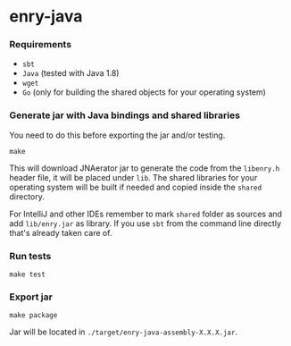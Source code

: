 # enry-java

### Requirements

* `sbt`
* `Java` (tested with Java 1.8)
* `wget`
* `Go` (only for building the shared objects for your operating system)

### Generate jar with Java bindings and shared libraries

You need to do this before exporting the jar and/or testing.

```
make
```

This will download JNAerator jar to generate the code from the `libenry.h` header file, it will be placed under `lib`.
The shared libraries for your operating system will be built if needed and copied inside the `shared` directory.

For IntelliJ and other IDEs remember to mark `shared` folder as sources and add `lib/enry.jar` as library. If you use `sbt` from the command line directly that's already taken care of.

### Run tests

```
make test
```

### Export jar

```
make package
```

Jar will be located in `./target/enry-java-assembly-X.X.X.jar`.

